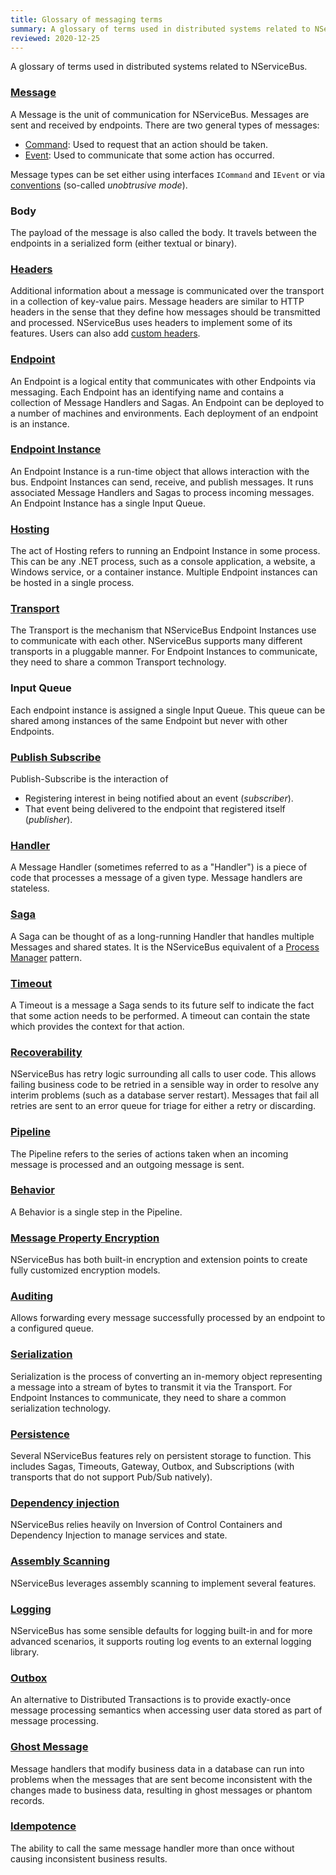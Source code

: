 ```yaml
---
title: Glossary of messaging terms
summary: A glossary of terms used in distributed systems related to NServiceBus.
reviewed: 2020-12-25
---
```


A glossary of terms used in distributed systems related to NServiceBus.

### [Message](/nservicebus/messaging/)

A Message is the unit of communication for NServiceBus. Messages are sent and received by endpoints. There are two general types of messages:

* [Command](/nservicebus/messaging/messages-events-commands.md): Used to request that an action should be taken.
* [Event](/nservicebus/messaging/messages-events-commands.md): Used to communicate that some action has occurred.

Message types can be set either using interfaces `ICommand` and `IEvent` or via [conventions](/nservicebus/messaging/unobtrusive-mode.md) (so-called *unobtrusive mode*).

### Body

The payload of the message is also called the body. It travels between the endpoints in a serialized form (either textual or binary).

### [Headers](/nservicebus/messaging/headers.md)

Additional information about a message is communicated over the transport in a collection of key-value pairs. Message headers are similar to HTTP headers in the sense that they define how messages should be transmitted and processed. NServiceBus uses headers to implement some of its features. Users can also add [custom headers](/nservicebus/messaging/header-manipulation.md).

### [Endpoint](/nservicebus/endpoints/)

An Endpoint is a logical entity that communicates with other Endpoints via messaging. Each Endpoint has an identifying name and contains a collection of Message Handlers and Sagas. An Endpoint can be deployed to a number of machines and environments. Each deployment of an endpoint is an instance.

### [Endpoint Instance](/nservicebus/endpoints/)

An Endpoint Instance is a run-time object that allows interaction with the bus. Endpoint Instances can send, receive, and publish messages. It runs associated Message Handlers and Sagas to process incoming messages. An Endpoint Instance has a single Input Queue.

### [Hosting](/nservicebus/hosting)

The act of Hosting refers to running an Endpoint Instance in some process. This can be any .NET process, such as a console application, a website, a Windows service, or a container instance. Multiple Endpoint instances can be hosted in a single process.

### [Transport](/transports/)

The Transport is the mechanism that NServiceBus Endpoint Instances use to communicate with each other. NServiceBus supports many different transports in a pluggable manner. For Endpoint Instances to communicate, they need to share a common Transport technology.

### Input Queue

Each endpoint instance is assigned a single Input Queue. This queue can be shared among instances of the same Endpoint but never with other Endpoints.

### [Publish Subscribe](/nservicebus/messaging/publish-subscribe)

Publish-Subscribe is the interaction of

* Registering interest in being notified about an event (*subscriber*).
* That event being delivered to the endpoint that registered itself (*publisher*).

### [Handler](/nservicebus/handlers/)

A Message Handler (sometimes referred to as a "Handler") is a piece of code that processes a message of a given type. Message handlers are stateless.

### [Saga](/nservicebus/sagas/)

A Saga can be thought of as a long-running Handler that handles multiple Messages and shared states. It is the NServiceBus equivalent of a [Process Manager](https://www.enterpriseintegrationpatterns.com/patterns/messaging/ProcessManager.html) pattern.

### [Timeout](/nservicebus/sagas/timeouts.md)

A Timeout is a message a Saga sends to its future self to indicate the fact that some action needs to be performed. A timeout can contain the state which provides the context for that action.

### [Recoverability](/nservicebus/recoverability/)

NServiceBus has retry logic surrounding all calls to user code. This allows failing business code to be retried in a sensible way in order to resolve any interim problems (such as a database server restart). Messages that fail all retries are sent to an error queue for triage for either a retry or discarding.

### [Pipeline](/nservicebus/pipeline/)

The Pipeline refers to the series of actions taken when an incoming message is processed and an outgoing message is sent.

### [Behavior](/nservicebus/pipeline/manipulate-with-behaviors.md)

A Behavior is a single step in the Pipeline.

### [Message Property Encryption](/nservicebus/security/property-encryption.md)

NServiceBus has both built-in encryption and extension points to create fully customized encryption models.

### [Auditing](/nservicebus/operations/auditing.md)

Allows forwarding every message successfully processed by an endpoint to a configured queue.

### [Serialization](/nservicebus/serialization/)

Serialization is the process of converting an in-memory object representing a message into a stream of bytes to transmit it via the Transport. For Endpoint Instances to communicate, they need to share a common serialization technology.

### [Persistence](/persistence/)

Several NServiceBus features rely on persistent storage to function. This includes Sagas, Timeouts, Gateway, Outbox, and Subscriptions (with transports that do not support Pub/Sub natively).

### [Dependency injection](/nservicebus/dependency-injection)

NServiceBus relies heavily on Inversion of Control Containers and Dependency Injection to manage services and state.

### [Assembly Scanning](/nservicebus/hosting/assembly-scanning.md)

NServiceBus leverages assembly scanning to implement several features.

### [Logging](/nservicebus/logging/)

NServiceBus has some sensible defaults for logging built-in and for more advanced scenarios, it supports routing log events to an external logging library.

### [Outbox](/nservicebus/outbox)

An alternative to Distributed Transactions is to provide exactly-once message processing semantics when accessing user data stored as part of message processing.

### [Ghost Message](/nservicebus/outbox/#the-consistency-problem)

Message handlers that modify business data in a database can run into problems when the messages that are sent become inconsistent with the changes made to business data, resulting in ghost messages or phantom records.

### [Idempotence](https://en.wikipedia.org/wiki/Idempotence)

The ability to call the same message handler more than once without causing inconsistent business results.
